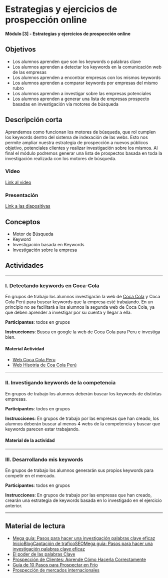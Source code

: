 # Estrategias y ejercicios de prospección online

**Módulo [3] - Estrategias y ejercicios de prospección online**

## Objetivos

- Los alumnos aprenden que son los keywords o palabras clave
- Los alumnos aprenden a detectar los keywords en la comunicación web de las empresas
- Los alumnos aprenden a encontrar empresas con los mismos keywords
- Los alumnos aprenden a comparar keywords por empresas del mismo rubro
- Los alumnos aprenden a investigar sobre las empresas potenciales
- Los alumnos aprenden a generar una lista de empresas prospecto basadas en investigación vía motores de búsqueda

## Descripción corta

Aprendemos como funcionan los motores de búsqueda, que rol cumplen los keywords dentro del sistema de indexación de las webs.
Esto nos permite ampliar nuestra estrategia de prospección a nuevos públicos objetivo, potenciales clientes y realizar investigación sobre los mismos.
Al final el módulo podremos generar una lista de prospectos basada en toda la investigación realizada con los motores de búsqueda.

### Video

[Link al video](https://www.youtube.com/watch?v=oHiuI1UTsYg)

### Presentación

[Link a las diapositivas](https://drive.google.com/open?id=1zgtJQyzTubyC6Z-1BaNAlB6B12Kaxy8167YsPqtD90g)

## Conceptos

- Motor de Búsqueda
- Keyword
- Investigación basada en Keywords
- Investigación sobre la empresa

## Actividades

---

### I. Detectando keywords en Coca-Cola

En grupos de trabajo los alumnos investigarán la web de [Coca Cola](http://www.cocacolalatinamerica.com/es/pe/home/) y Coca Cola Perú para buscar keywords que la empresa esté trabajando.
En un principio no se facilitará a los alumnos la segunda web de Coca Cola, ya que deben aprender a investigar por su cuenta y llegar a ella.

**Participantes**: todos en grupos

**Instrucciones**: Busca en google la web de Coca Cola para Peru e investiga bien.

#### Material Actividad

- [Web Coca Cola Peru](http://www.cocacolalatinamerica.com/es/pe/home/)
- [Web Hisotria de Coa Cola Perú](https://www.cocacoladeperu.com.pe/)

---

### II. Investigando keywords de la competencia

En grupos de trabajo los alumnos deberán buscar los keywords de distintas empresas.

**Participantes**: todos en grupos

**Instrucciones**: En grupos de trabajo por las empresas que han creado, los alumnos deberán buscar al menos 4 webs de la competencia y buscar que
keywords parecen estar trabajando.

#### Material de la actividad

---

### III. Desarrollando mis keywords

En grupos de trabajo los alumnos generarán sus propios keywords para competir en el mercado.

**Participantes**: todos en grupos

**Instrucciones**: En grupos de trabajo por las empresas que han creado, crearán una estrategia de keywords basada en lo investigado en el ejercicio anterior.

---

## Material de lectura

- [Mega guía: Pasos para hacer una investigación palabras clave eficaz InicioBlogCaptación de traficoSEOMega guía: Pasos para hacer una investigación palabras clave eficaz](https://www.codigonexo.com/blog/captacion-de-trafico/seo/pasos-a-seguir-para-investigacion-palabras-clave-eficaz/)
- [El poder de las palabras Clave](https://www.codigonexo.com/blog/captacion-de-trafico/seo/que-son-las-palabras-clave/)
- [Prospección de Clientes: Aprende Cómo Hacerla Correctamente](https://www.genwords.com/blog/prospeccion-de-clientes)
- [Guía de 10 Pasos para Prospectar en Frío](https://developingthebusiness.com/como-prospectar-en-frio/)
- [Prospección de mercados internacionales](https://momentozero.uno/e-prospeccion-internacional/)
